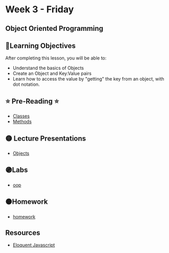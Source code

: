 # Week 3 - Friday

## Object Oriented Programming

## 📍Learning Objectives
After completing this lesson, you will be able to:

- Understand the basics of Objects
- Create an Object and Key:Value pairs
- Learn how to access the value by "getting" the key from an object, with dot notation.


## ⭐️ Pre-Reading ⭐️
- [Classes](https://digitalcrafts.instructure.com/courses/252/pages/reading-object-oriented-programming-classes)
- [Methods](https://digitalcrafts.instructure.com/courses/252/pages/reading-object-oriented-programming-methods)

<!-- ## 📍Agenda -->

## 🟡 Lecture Presentations
- [Objects](https://dc-web2.onrender.com/p2/Javascript/ObjectOrientedProgramming.html#1)

## 🟣Labs 
- [oop](https://github.com/DigitalCraftsStudents/js-lab-oop)



## 🟠Homework
- [homework](https://github.com/DigitalCraftsStudents/js-hw-oop)


<!-- ## ✔️Todo Checklist
- [ ]

## 🔶Vocabulary

## 🔷Test Your knowledge -->

## Resources 
- [Eloquent Javascript](https://eloquentjavascript.net/)



